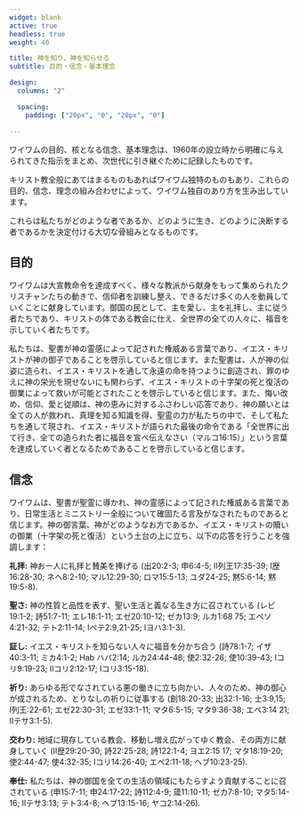```yaml
---
widget: blank
active: true
headless: true
weight: 40

title: 神を知り、神を知らせる
subtitle: 目的・信念・基本理念

design:
  columns: "2"

  spacing:
    padding: ["20px", "0", "20px", "0"]

---
```


ワイワムの目的、核となる信念、基本理念は、1960年の設立時から明確に与えられてきた指示をまとめ、次世代に引き継ぐために記録したものです。

キリスト教全般にあてはまるものもあればワイワム独特のものもあり、これらの目的、信念、理念の組み合わせによって、ワイワム独自のあり方を生み出しています。

これらは私たちがどのような者であるか、どのように生き、どのように決断する者であるかを決定付ける大切な骨組みとなるものです。

## 目的

ワイワムは大宣教命令を達成すべく、様々な教派から献身をもって集められたクリスチャンたちの動きで、信仰者を訓練し整え、できるだけ多くの人を動員していくことに献身しています。御国の民として、主を愛し、主を礼拝し、主に従う者たちであり、キリストの体である教会に仕え、全世界の全ての人々に、福音を示していく者たちです。

私たちは、聖書が神の霊感によって記された権威ある言葉であり、イエス・キリストが神の御子であることを啓示していると信じます。また聖書は、人が神の似姿に造られ、イエス・キリストを通して永遠の命を持つように創造され、罪のゆえに神の栄光を現せないにも関わらず、イエス・キリストの十字架の死と復活の御業によって救いが可能とされたことを啓示していると信じます。また、悔い改め、信仰、愛と従順は、神の恵みに対するふさわしい応答であり、神の願いとは全ての人が救われ、真理を知る知識を得、聖霊の力が私たちの中で、そして私たちを通して現され、イエス・キリストが語られた最後の命令である「全世界に出て行き、全ての造られた者に福音を宣べ伝えなさい（マルコ16:15）」という言葉を達成していく者となるためであることを啓示していると信じます。

## 信念

ワイワムは、聖書が聖霊に導かれ、神の霊感によって記された権威ある言葉であり、日常生活とミニストリー全般について確固たる言及がなされたものであると信じます。神の御言葉、神がどのようなお方であるか、イエス・キリストの贖いの御業（十字架の死と復活）という土台の上に立ち、以下の応答を行うことを強調します：

**礼拝:** 神お一人に礼拝と賛美を捧げる (出20:2-3; 申6:4-5; Ⅱ列王17:35-39; Ⅰ歴16:28-30; ネヘ8:2-10; マル12:29-30; ロマ15:5-13; ユダ24-25; 黙5:6-14; 黙19:5-8).

**聖さ:** 神の性質と品性を表す、聖い生活と義なる生き方に召されている (レビ19:1-2; 詩51:7-11; エレ18:1-11; エゼ20:10-12; ゼカ13:9; ルカ1:68 75; エペソ4:21-32; テト2:11-14; Ⅰペテ2:9,21-25; Ⅰヨハ3:1-3).

**証し:** イエス・キリストを知らない人々に福音を分かち合う (詩78:1-7; イザ40:3-11; ミカ4:1-2; Hab ハバ2:14; ルカ24:44-48; 使2:32-26; 使10:39-43; Ⅰコリ9:19-23; Ⅱコリ2:12-17; Ⅰコリ3:15-18).

**祈り:** あらゆる形でなされている悪の働きに立ち向かい、人々のため、神の御心が成されるため、とりなしの祈りに従事する (創18:20-33; 出32:1-16; 士3:9,15; Ⅰ列王:22-61; エゼ22:30-31; エゼ33:1-11; マタ6:5-15; マタ9:36-38; エペ3:14 21; Ⅱテサ3:1-5).

**交わり:** 地域に現存している教会、移動し増え広がってゆく教会、その両方に献身していく (Ⅱ歴29:20-30; 詩22:25-28; 詩122:1-4; ヨエ2:15 17; マタ18:19-20; 使2:44-47; 使4:32-35; Ⅰコリ14:26-40; エペ2:11-18; ヘブ10:23-25).

**奉仕:** 私たちは、神の御国を全ての生活の領域にもたらすよう貢献することに召されている  (申15:7-11; 申24:17-22; 詩112:4-9; 箴11:10-11; ゼカ7:8-10; マタ5:14-16; Ⅱテサ3:13; テト3:4-8; ヘブ13:15-16; ヤコ2:14-26).
